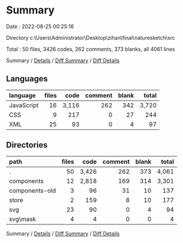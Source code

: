 # Summary

Date : 2022-08-25 00:25:16

Directory c:\\Users\\Administrator\\Desktop\\zihan\\final\\naturesketch\\src

Total : 50 files,  3426 codes, 262 comments, 373 blanks, all 4061 lines

Summary / [Details](details.md) / [Diff Summary](diff.md) / [Diff Details](diff-details.md)

## Languages
| language | files | code | comment | blank | total |
| :--- | ---: | ---: | ---: | ---: | ---: |
| JavaScript | 16 | 3,116 | 262 | 342 | 3,720 |
| CSS | 9 | 217 | 0 | 27 | 244 |
| XML | 25 | 93 | 0 | 4 | 97 |

## Directories
| path | files | code | comment | blank | total |
| :--- | ---: | ---: | ---: | ---: | ---: |
| . | 50 | 3,426 | 262 | 373 | 4,061 |
| components | 12 | 2,818 | 169 | 314 | 3,301 |
| components-old | 3 | 96 | 31 | 10 | 137 |
| store | 2 | 159 | 8 | 10 | 177 |
| svg | 23 | 90 | 0 | 4 | 94 |
| svg\\mask | 4 | 4 | 0 | 0 | 4 |

Summary / [Details](details.md) / [Diff Summary](diff.md) / [Diff Details](diff-details.md)